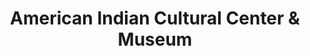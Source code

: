 ---
layout: repo
title: "American Indian Cultural Center & Museum"
id: 24527
permalink: repos/24527/
---